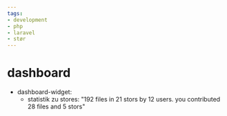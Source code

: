 ```yaml
---
tags:
- development
- php
- laravel
- stør
---
```


# dashboard

- dashboard-widget: 
	- statistik zu stores: "192 files in 21 stors by 12 users. you contributed 28 files and 5 stors"
